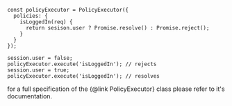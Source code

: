 ```
const policyExecutor = PolicyExecutor({
  policies: {
    isLoggedIn(req) {
      return sesison.user ? Promise.resolve() : Promise.reject();
    }
  }
});

session.user = false;
policyExecutor.execute('isLoggedIn'); // rejects
session.user = true;
policyExecutor.execute('isLoggedIn'); // resolves
```

for a full specification of the {@link PolicyExecutor} class please refer to it's documentation.
